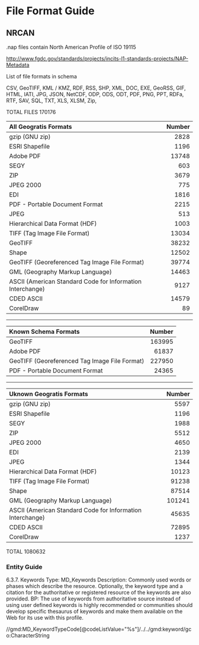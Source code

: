 File Format Guide
=================

NRCAN
-----

.nap files contain North American Profile of ISO 19115

http://www.fgdc.gov/standards/projects/incits-l1-standards-projects/NAP-Metadata

List of file formats in schema

CSV, GeoTIFF, KML / KMZ, RDF, RSS, SHP, XML, DOC, EXE, GeoRSS, GIF, HTML, IATI, JPG, JSON, NetCDF, ODP, ODS, ODT, PDF, PNG, PPT, RDFa, RTF, SAV, SQL, TXT, XLS, XLSM, Zip, 

TOTAL  FILES  170176

|All Geogratis Formats        |   Number   |
|:-------------|-----------:|
|gzip (GNU zip)|2828|
|ESRI Shapefile|1196|
|Adobe PDF|13748|
|SEGY|603|
|ZIP|3679|
|JPEG 2000|775|
|EDI|1816|
|PDF - Portable Document Format|2215|
|JPEG|513|
|Hierarchical Data Format (HDF)|1003|
|TIFF (Tag Image File Format)|13034|
|GeoTIFF|38232|
|Shape|12502|
|GeoTIFF (Georeferenced Tag Image File Format)|39774|
|GML (Geography Markup Language)|14463|
|ASCII (American Standard Code for Information Interchange)|9127|
|CDED ASCII|14579|
|CorelDraw|89|


----------

|Known Schema Formats        |   Number   |
|:-------------|-----------:|
|GeoTIFF|163995|
|Adobe PDF|61837|
|GeoTIFF (Georeferenced Tag Image File Format)|227950|
|PDF - Portable Document Format|24365|

-------------------


|Uknown Geogratis Formats        |   Number   |
|:-------------|-----------:|
|gzip (GNU zip)|5597|
|ESRI Shapefile|1196|
|SEGY|1988|
|ZIP|5512|
|JPEG 2000|4650|
|EDI|2139|
|JPEG|1344|
|Hierarchical Data Format (HDF)|10123|
|TIFF (Tag Image File Format)|91238|
|Shape|87514|
|GML (Geography Markup Language)|101241|
|ASCII (American Standard Code for Information Interchange)|45635|
|CDED ASCII|72895|
|CorelDraw|1237|

TOTAL  1080632
### Entity Guide  ###

6.3.7. Keywords
Type: MD_Keywords
Description: Commonly used words or phases which describe the resource. 
Optionally, the keyword type and a citation for the authoritative or 
registered resource of the keywords are also provided.
BP: The use of keywords from authoritative source instead of using user defined keywords is highly recommended or communities should develop specific 
thesaurus of keywords and make them available on the Web for its use with this profile.

//gmd:MD_KeywordTypeCode[@codeListValue="%s"]/../../gmd:keyword/gco:CharacterString

